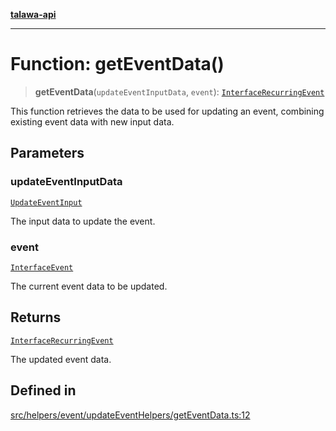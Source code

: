 [**talawa-api**](../../../../../README.md)

***

# Function: getEventData()

> **getEventData**(`updateEventInputData`, `event`): [`InterfaceRecurringEvent`](../../../recurringEventHelpers/generateRecurringEventInstances/interfaces/InterfaceRecurringEvent.md)

This function retrieves the data to be used for updating an event,
combining existing event data with new input data.

## Parameters

### updateEventInputData

[`UpdateEventInput`](../../../../../types/generatedGraphQLTypes/type-aliases/UpdateEventInput.md)

The input data to update the event.

### event

[`InterfaceEvent`](../../../../../models/Event/interfaces/InterfaceEvent.md)

The current event data to be updated.

## Returns

[`InterfaceRecurringEvent`](../../../recurringEventHelpers/generateRecurringEventInstances/interfaces/InterfaceRecurringEvent.md)

The updated event data.

## Defined in

[src/helpers/event/updateEventHelpers/getEventData.ts:12](https://github.com/Suyash878/talawa-api/blob/f376d03c37e9acd046e7cc983947432c95f74442/src/helpers/event/updateEventHelpers/getEventData.ts#L12)
